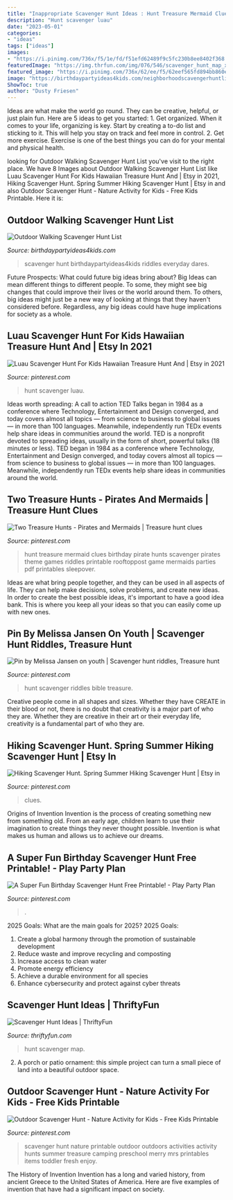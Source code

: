 ```yaml
---
title: "Inappropriate Scavenger Hunt Ideas : Hunt Treasure Mermaid Clues Birthday Pirate Hunts Scavenger Pirates Theme Games Riddles Printable Rooftoppost Game Mermaids Parties Pdf Printables Sleepover"
description: "Hunt scavenger luau"
date: "2023-05-01"
categories:
- "ideas"
tags: ["ideas"]
images:
- "https://i.pinimg.com/736x/f5/1e/fd/f51efd62489f9c5fc230b8ee8402f368.jpg"
featuredImage: "https://img.thrfun.com/img/076/546/scavenger_hunt_map_x1.jpg"
featured_image: "https://i.pinimg.com/736x/62/ee/f5/62eef565fd894bb860ec188c9ecf1859.jpg"
image: "https://birthdaypartyideas4kids.com/neighborhoodscavengerhuntlist1.png"
ShowToc: true
author: "Dusty Friesen"
---
```



Ideas are what make the world go round. They can be creative, helpful, or just plain fun. Here are 5 ideas to get you started: 1. Get organized. When it comes to your life, organizing is key. Start by creating a to-do list and sticking to it. This will help you stay on track and feel more in control. 2. Get more exercise. Exercise is one of the best things you can do for your mental and physical health.

	

		
looking for Outdoor Walking Scavenger Hunt List you've visit to the right place. We have 8 Images about Outdoor Walking Scavenger Hunt List like Luau Scavenger Hunt For Kids Hawaiian Treasure Hunt And | Etsy in 2021, Hiking Scavenger Hunt. Spring Summer Hiking Scavenger Hunt | Etsy in and also Outdoor Scavenger Hunt - Nature Activity for Kids - Free Kids Printable. Here it is:
		
    
## Outdoor Walking Scavenger Hunt List

<img loading=lazy src="https://birthdaypartyideas4kids.com/neighborhoodscavengerhuntlist1.png" onerror="this.onerror=null;this.src='https://tse2.mm.bing.net/th?id=OIP.MNdIBtYN01k40udNn0RHAwHaK6&amp;pid=15.1';" alt="Outdoor Walking Scavenger Hunt List">

_Source: birthdaypartyideas4kids.com_

>scavenger hunt birthdaypartyideas4kids riddles everyday dares. 

	

Future Prospects: What could future big ideas bring about?
Big Ideas can mean different things to different people. To some, they might see big changes that could improve their lives or the world around them. To others, big ideas might just be a new way of looking at things that they haven't considered before. Regardless, any big ideas could have huge implications for society as a whole.

    
## Luau Scavenger Hunt For Kids Hawaiian Treasure Hunt And | Etsy In 2021

<img loading=lazy src="https://i.pinimg.com/736x/f5/1e/fd/f51efd62489f9c5fc230b8ee8402f368.jpg" onerror="this.onerror=null;this.src='https://tse2.mm.bing.net/th?id=OIP.mRyuufOIr9S8NnAaBwN0uwHaLH&amp;pid=15.1';" alt="Luau Scavenger Hunt For Kids Hawaiian Treasure Hunt And | Etsy in 2021">

_Source: pinterest.com_

>hunt scavenger luau. 

	

Ideas worth spreading: A call to action
TED Talks began in 1984 as a conference where Technology, Entertainment and Design converged, and today covers almost all topics — from science to business to global issues — in more than 100 languages. Meanwhile, independently run TEDx events help share ideas in communities around the world.
TED is a nonprofit devoted to spreading ideas, usually in the form of short, powerful talks (18 minutes or less). TED began in 1984 as a conference where Technology, Entertainment and Design converged, and today covers almost all topics — from science to business to global issues — in more than 100 languages. Meanwhile, independently run TEDx events help share ideas in communities around the world.

    
## Two Treasure Hunts - Pirates And Mermaids | Treasure Hunt Clues

<img loading=lazy src="https://i.pinimg.com/736x/1a/eb/7a/1aeb7a3d2ae738b960ee47e80466e8e7--mermaid-parties-rd-birthday.jpg" onerror="this.onerror=null;this.src='https://tse4.mm.bing.net/th?id=OIP.4moZ3-ZVa6V0e4EH5MI_6wHaKc&amp;pid=15.1';" alt="Two Treasure Hunts - Pirates and Mermaids | Treasure hunt clues">

_Source: pinterest.com_

>hunt treasure mermaid clues birthday pirate hunts scavenger pirates theme games riddles printable rooftoppost game mermaids parties pdf printables sleepover. 

	

Ideas are what bring people together, and they can be used in all aspects of life. They can help make decisions, solve problems, and create new ideas. In order to create the best possible ideas, it's important to have a good idea bank. This is where you keep all your ideas so that you can easily come up with new ones.

    
## Pin By Melissa Jansen On Youth | Scavenger Hunt Riddles, Treasure Hunt

<img loading=lazy src="https://i.pinimg.com/736x/62/ee/f5/62eef565fd894bb860ec188c9ecf1859.jpg" onerror="this.onerror=null;this.src='https://tse3.mm.bing.net/th?id=OIP.q0LOELAX7zDsd7eKAoj77wHaKi&amp;pid=15.1';" alt="Pin by Melissa Jansen on youth | Scavenger hunt riddles, Treasure hunt">

_Source: pinterest.com_

>hunt scavenger riddles bible treasure. 

	

Creative people come in all shapes and sizes. Whether they have CREATE in their blood or not, there is no doubt that creativity is a major part of who they are. Whether they are creative in their art or their everyday life, creativity is a fundamental part of who they are.

    
## Hiking Scavenger Hunt. Spring Summer Hiking Scavenger Hunt | Etsy In

<img loading=lazy src="https://i.pinimg.com/736x/7c/31/b2/7c31b2e8620295c3cc48501f03a230fa.jpg" onerror="this.onerror=null;this.src='https://tse1.mm.bing.net/th?id=OIP.H8vcp6VFtPd7-8UQ2OeRCwHaJQ&amp;pid=15.1';" alt="Hiking Scavenger Hunt. Spring Summer Hiking Scavenger Hunt | Etsy in">

_Source: pinterest.com_

>clues. 

	

Origins of Invention
Invention is the process of creating something new from something old. From an early age, children learn to use their imagination to create things they never thought possible. Invention is what makes us human and allows us to achieve our dreams.

    
## A Super Fun Birthday Scavenger Hunt Free Printable! - Play Party Plan

<img loading=lazy src="https://i.pinimg.com/736x/25/98/13/2598135fba20c7e67fb87b630c2711a1.jpg" onerror="this.onerror=null;this.src='https://tse3.mm.bing.net/th?id=OIP.0XaeVitduwtLLpxTKw_W8gHaLH&amp;pid=15.1';" alt="A Super Fun Birthday Scavenger Hunt Free Printable! - Play Party Plan">

_Source: pinterest.com_

>. 

	

2025 Goals: What are the main goals for 2025?
2025 Goals: 
1. Create a global harmony through the promotion of sustainable development 
2. Reduce waste and improve recycling and composting 
3. Increase access to clean water 
4. Promote energy efficiency 
5. Achieve a durable environment for all species 
6. Enhance cybersecurity and protect against cyber threats 

    
## Scavenger Hunt Ideas | ThriftyFun

<img loading=lazy src="https://img.thrfun.com/img/076/546/scavenger_hunt_map_x1.jpg" onerror="this.onerror=null;this.src='https://tse2.mm.bing.net/th?id=OIP.MQ_X-0QdApyCK1qWWM8XqQHaE8&amp;pid=15.1';" alt="Scavenger Hunt Ideas | ThriftyFun">

_Source: thriftyfun.com_

>hunt scavenger map. 

	

2. A porch or patio ornament: this simple project can turn a small piece of land into a beautiful outdoor space. 

    
## Outdoor Scavenger Hunt - Nature Activity For Kids - Free Kids Printable

<img loading=lazy src="https://i.pinimg.com/736x/13/10/b6/1310b6e800239d162250d1379c68c414.jpg" onerror="this.onerror=null;this.src='https://tse3.mm.bing.net/th?id=OIP.zqUbevVn_7tpCQhY-GRkDAHaLH&amp;pid=15.1';" alt="Outdoor Scavenger Hunt - Nature Activity for Kids - Free Kids Printable">

_Source: pinterest.com_

>scavenger hunt nature printable outdoor outdoors activities activity hunts summer treasure camping preschool merry mrs printables items toddler fresh enjoy. 

	

The History of Invention
Invention has a long and varied history, from ancient Greece to the United States of America. Here are five examples of invention that have had a significant impact on society.

